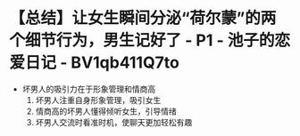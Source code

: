 # 【总结】让女生瞬间分泌“荷尔蒙”的两个细节行为，男生记好了 - P1 - 池子的恋爱日记 - BV1qb411Q7to

-   坏男人的吸引力在于形象管理和情商高
    1.  坏男人注重自身形象管理，吸引女生
    2.  情商高的坏男人懂得倾听女生，引导情绪
    3.  坏男人交流时看准时机，使聊天更加轻松有趣